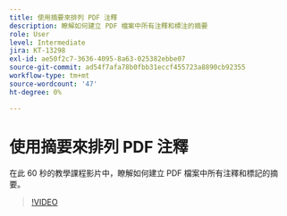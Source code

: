 ```yaml
---
title: 使用摘要來排列 PDF 注釋
description: 瞭解如何建立 PDF 檔案中所有注釋和標注的摘要
role: User
level: Intermediate
jira: KT-13298
exl-id: ae50f2c7-3636-4095-8a63-025382ebbe07
source-git-commit: ad54f7afa78b0fbb31eccf455723a8890cb92355
workflow-type: tm+mt
source-wordcount: '47'
ht-degree: 0%

---
```


# 使用摘要來排列 PDF 注釋

在此 60 秒的教學課程影片中，瞭解如何建立 PDF 檔案中所有注釋和標記的摘要。

>[!VIDEO](https://video.tv.adobe.com/v/3409907?quality=12&learn=on&hidetitle=true)
